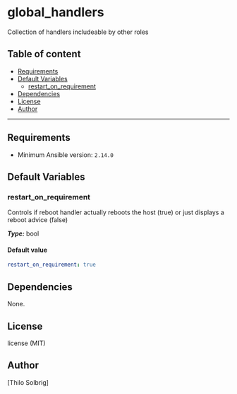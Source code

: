# global_handlers

Collection of handlers includeable by other roles

## Table of content

- [Requirements](#requirements)
- [Default Variables](#default-variables)
  - [restart_on_requirement](#restart_on_requirement)
- [Dependencies](#dependencies)
- [License](#license)
- [Author](#author)

---

## Requirements

- Minimum Ansible version: `2.14.0`

## Default Variables

### restart_on_requirement

Controls if reboot handler actually reboots the host (true)
or just displays a reboot advice (false)

**_Type:_** bool<br />

#### Default value

```YAML
restart_on_requirement: true
```



## Dependencies

None.

## License

license (MIT)

## Author

[Thilo Solbrig]
